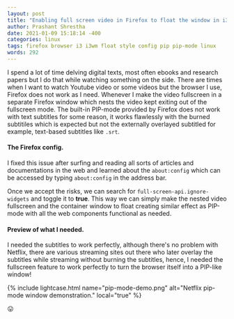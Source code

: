 ```yaml
---
layout: post
title: "Enabling full screen video in Firefox to float the window in i3wm." 
author: Prashant Shrestha 
date: 2021-01-09 15:18:14 -400 
categories: linux
tags: firefox browser i3 i3wm float style config pip pip-mode linux
words: 292
---
```


I spend a lot of time delving digital texts, most often ebooks and research papers but I do that while watching something on the side. There are times when I want to watch Youtube video or some videos but the browser I use, Firefox does not work as I need. Whenever I make the video fullscreen in a separate Firefox window which nests the video kept exiting out of the fullscreen mode. The built-in PIP-mode provided by Firefox does not work with text subtitles for some reason, it works flawlessly with the burned subtitiles which is expected but not the externally overlayed subtitled for example, text-based subtitles like `.srt`.

#### The Firefox config.
I fixed this issue after surfing and reading all sorts of articles and documentations in the web and learned about the `about:config` which can be accessed by typing `about:config` in the address bar.

Once we accept the risks, we can search for `full-screen-api.ignore-widgets` and toggle it to **true**. This way we can simply make the nested video fullscreen and the container window to float creating similar effect as PIP-mode with all the web components functional as needed.

#### Preview of what I needed.

I needed the subtitles to work perfectly, although there's no problem with Netflix, there are various streaming sites out there who later overlay the subtitles while streaming without burning the subtitles, hence, I needed the fullscreen feature to work perfectly to turn the browser itself into a PIP-like window!

{% include lightcase.html name="pip-mode-demo.png" alt="Netflix pip-mode window demonstration." local="true" %}

:stuck_out_tongue: